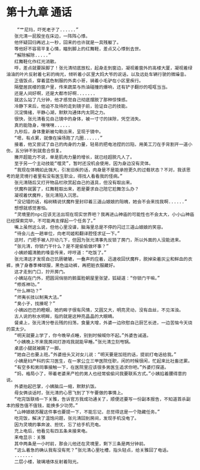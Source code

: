 # 第十九章 通话
        “艹尼玛，吓死老子了......”
       张元清一屁股坐在床边，一阵阵心悸。
       他怀疑回归再迟上一秒，回来的也许就是一具残躯了。
       等他好不容易平复心情，瞄到脚上的红舞鞋，差点又心悸到去世。
       “解除解除.....”
       红舞鞋化作红光消散。
       呼，差点就要跺脚了！张元清彻底放松，起身走到窗边，凝视着窗外的高楼大厦，凝视着绿油油的叶片反射着七彩的绚光，倾听着小区里大妈大爷的说话，以及远处车辆行驶的微噪音。
       正值饭点，穿着蓝色制服的外卖小哥，骑着小毛驴在小区里疾行。
       隔壁居民楼的窗户里，传来蔬菜与热油碰撞的爆响，还有铲子翻炒的哐哐当当。
       还是人间好啊，还是大都市好啊.......
       就这么站了几分钟，他才感觉自己彻底摆脱了那种惊悚感。
       冷静下来后，他迫不及待的走到镜子前，验证自己的技能。
       沉淀情绪，平静心湖，默默沟通体内太阴之力。
       很快，张元清看见自己镜中的身体，被一寸寸的抹除，凭空消失。
       真的能隐身，嘿嘿嘿......
       九秒后，身体重新被勾勒出来，呈现于镜中。
       “嗯，有点累，就像在操场跑了几圈......”
       接着，他又尝试了自己的肉身的力量，轻易的把电池捏的凹陷，用美工刀在手背割开一道小伤，五分钟不到就愈合恢复。
       撇开超能力不说，单是肌肉力量的增长，就已经超脱凡人了。
       至于另一个主动技能“噬灵”，暂时还没机会使用，因为身边没有灵体。
       “我现在体魄如此强大，引发旧疾的话，肉身是不是能承担更久的过载状态？不对，我该思考的是灵境行者里有没有医生职业，得找人看看我的怪病。”
       张元清随后又打开物品栏欣赏起自己的道具，但没有取出来。
       伏魔杵就罢了，红舞鞋取出来，若是要求自己陪它尬舞怎么办？
       凝视着伏魔杵，张元清陷入沉思。
       “没记错的话，榕树精说伏魔杵里封印着三道山娘娘的阳魄，她会不会来找我啊......”
       想想就感觉害怕。
       “灵境里的npc应该无法出现在现实世界吧？我再进山神庙的可能性也不会太大，小小山神庙已经探索完毕，不可能再支撑起一个任务了。”
       嘴上虽然这么说，但他心里没谱，脑海里总是不停的闪过三道山娘娘的笑容。
       “待会儿去一趟单位，向老司姬和翻译腔怪求证一下。”
       这时，门把手被人拧动几下，但因为张元清事先反锁了房门，所以外面的人没能进来。
       “张元清，你锁门干什么？是不是偷偷做坏事？”
       小姨娇媚清脆的嗓音传来，哼哼道：“吃饭了。”
       张元清这才发现自己饥肠辘辘，一叠声的应着，迅速收回伏魔杵，脱掉染着灰尘和鲜血的衣裤，换了身春季棒球服，黑色运动裤，再把脏衣服藏好。
       这才走到门口，拧开房门。
       小姨站在门外，把圆润俏丽的鹅蛋脸朝屋里张望，狐疑道：“你锁门干嘛。”
       “修炼神功。”
       “什么神功？”
       “师夷长技以制夷大法。”
       “臭小子，找揍呢？”
       小姨凶巴巴的瞪眼，她的眸子很有风情，又圆又大，明亮灵动，没有血丝，不见浑浊。
       古人说的秋水明眸，指的就是这种亮晶晶的大眼睛。
       餐桌上，张元清分卷云残的扫荡，食量大增，外婆一边欣慰自己厨艺长进，一边苦恼今天烧的菜太少。
       “明天就要上学了，你今晚早点睡，别到时候喊你不起。”外婆告诫道。
       “小姨晚上不来我房间打游戏我就能早睡。”张元清立刻甩锅。
       桌底小腿就被踢了一脚。
       “她自己也要上班。”外婆扭头又对女儿说：“明天要是加班的话，提前打电话给我。”
       小姨是妇产科的实习医生，在一家公立三甲医院任职，闲的时候很闲，忙起来比社畜还累。
       “有空多和男同事接触一下，在医院里应该很多男医生追求你吧。”外婆打探道。
       “妈，格局小了，带着老婆来产检的男人也经常偷偷问我要联系方式。”小姨掐着腰得意的说。
       外婆抬起巴掌，小姨脑瓜一缩，默默扒饭。
       母女俩谈话时，张元清的心思飞到了下午要做的事情上。
       “吃完饭联络一下关雅，告诉官方我成功通关了，顺便还要写一份副本报告，不知道首杀副本的报告值不值钱，能换多少功劳。”
       “山神娘娘苏醒这件事也要提一下，不能忘记，总觉得这是一个隐藏任务。”
       吃完饭，解决了温饱问题，张元清回到房间，发现手机没电了。
       因为灵境的事奔波、担忧，忘了给手机充电。
       充上电后，他看见有四五条未接来电。
       来电显示：关雅
       其中两条是一小时前，那会儿他还在灵境里，剩下三条是两分钟前。
       “这么着急的确认我有没有死？”张元清心里吐槽，指头轻点，给关雅回了电话。
       .......
       二层小楼，玻璃墙体反射着阳光。